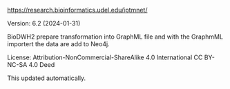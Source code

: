 https://research.bioinformatics.udel.edu/iptmnet/

Version: 6.2  (2024-01-31)

BioDWH2 prepare transformation into GraphML file and with the GraphmML importert the data are add to Neo4j.

License: Attribution-NonCommercial-ShareAlike 4.0 International CC BY-NC-SA 4.0 Deed

This updated automatically.